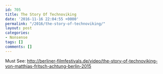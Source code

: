 ```yaml
---
id: 705
title: The Story Of Technoviking
date: '2016-11-16 22:04:55 +0000'
permalink: "/2016/the-story-of-technoviking/"
layout: post
categories:
- Nonsense
tags: []
comments: []
---
```

Must See: <http://berliner-filmfestivals.de/video/the-story-of-technoviking-von-matthias-fritsch-achtung-berlin-2015>